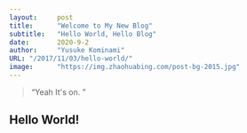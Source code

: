 ```yaml
---
layout:     post 
title:      "Welcome to My New Blog"
subtitle:   "Hello World, Hello Blog"
date:       2020-9-2
author:     "Yusuke Kominami"
URL: "/2017/11/03/hello-world/"
image:      "https://img.zhaohuabing.com/post-bg-2015.jpg"
---
```


> “Yeah It's on. ”


## Hello World!
